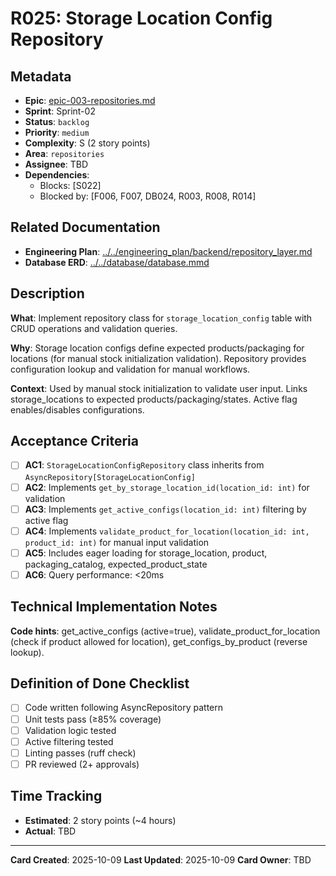 # R025: Storage Location Config Repository

## Metadata
- **Epic**: [epic-003-repositories.md](../../02_epics/epic-003-repositories.md)
- **Sprint**: Sprint-02
- **Status**: `backlog`
- **Priority**: `medium`
- **Complexity**: S (2 story points)
- **Area**: `repositories`
- **Assignee**: TBD
- **Dependencies**:
  - Blocks: [S022]
  - Blocked by: [F006, F007, DB024, R003, R008, R014]

## Related Documentation
- **Engineering Plan**: [../../engineering_plan/backend/repository_layer.md](../../engineering_plan/backend/repository_layer.md)
- **Database ERD**: [../../database/database.mmd](../../database/database.mmd#L303-L314)

## Description

**What**: Implement repository class for `storage_location_config` table with CRUD operations and validation queries.

**Why**: Storage location configs define expected products/packaging for locations (for manual stock initialization validation). Repository provides configuration lookup and validation for manual workflows.

**Context**: Used by manual stock initialization to validate user input. Links storage_locations to expected products/packaging/states. Active flag enables/disables configurations.

## Acceptance Criteria

- [ ] **AC1**: `StorageLocationConfigRepository` class inherits from `AsyncRepository[StorageLocationConfig]`
- [ ] **AC2**: Implements `get_by_storage_location_id(location_id: int)` for validation
- [ ] **AC3**: Implements `get_active_configs(location_id: int)` filtering by active flag
- [ ] **AC4**: Implements `validate_product_for_location(location_id: int, product_id: int)` for manual input validation
- [ ] **AC5**: Includes eager loading for storage_location, product, packaging_catalog, expected_product_state
- [ ] **AC6**: Query performance: <20ms

## Technical Implementation Notes

**Code hints**: get_active_configs (active=true), validate_product_for_location (check if product allowed for location), get_configs_by_product (reverse lookup).

## Definition of Done Checklist

- [ ] Code written following AsyncRepository pattern
- [ ] Unit tests pass (≥85% coverage)
- [ ] Validation logic tested
- [ ] Active filtering tested
- [ ] Linting passes (ruff check)
- [ ] PR reviewed (2+ approvals)

## Time Tracking
- **Estimated**: 2 story points (~4 hours)
- **Actual**: TBD

---

**Card Created**: 2025-10-09
**Last Updated**: 2025-10-09
**Card Owner**: TBD
